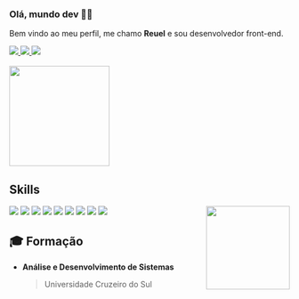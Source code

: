 ### Olá, mundo dev 👋🌐
<p>Bem vindo ao meu perfil, me chamo <strong>Reuel</strong> e sou desenvolvedor front-end.</p>
<div>
  <a href="mailto:reuelsilva98@gmail.com>" target="_blank">
    <img src="https://img.shields.io/badge/Gmail-F51720?style=for-the-badge&logo=gmail&logoColor=white"/>
  </a>
  <a href="https://www.linkedin.com/in/reuelsilva" target="_blank">
    <img src="https://img.shields.io/badge/LinkedIn-0077B5?style=for-the-badge&logo=linkedin&logoColor=white"/>
  </a>
  <a href="https://www.instagram.com/reueldev" target="_blank">
    <img src="https://img.shields.io/badge/Instagram-E4405F?style=for-the-badge&logo=instagram&logoColor=white"/>
  </a>
</div>
<br>
<div>
  <img height="180px" src="https://github-readme-stats.vercel.app/api/top-langs/?username=reuelsilva&layout=donut&langs_count=16&theme=github_dark&exclude_repo=portifolio,html-css,javascript" />
</div>
<h2>Skills</h2>
<div>
  <img src="https://skillicons.dev/icons?i=html"/>
  <img src="https://skillicons.dev/icons?i=css"/>
  <img src="https://skillicons.dev/icons?i=javascript"/>
  <img src="https://skillicons.dev/icons?i=react"/>
  <img src="https://skillicons.dev/icons?i=typescript"/>
  <img src="https://skillicons.dev/icons?i=bootstrap"/>
  <img src="https://skillicons.dev/icons?i=git"/>
  <img src="https://skillicons.dev/icons?i=java&theme=light"/>
  <img src="https://skillicons.dev/icons?i=python"/>
  <img src="https://media0.giphy.com/media/v1.Y2lkPTc5MGI3NjExZW16cmlnOXo3cjE0b3piODRvc2Z6ejhpcTIyYXl2Y3U2Z3g1dDhpMCZlcD12MV9pbnRlcm5hbF9naWZfYnlfaWQmY3Q9Zw/bGgsc5mWoryfgKBx1u/giphy.gif" height="150" align="right"/>
</div>
<h2>🎓 Formação</h2>
  <ul>
    <li><strong>Análise e Desenvolvimento de Sistemas</strong></li>
    <blockquote>Universidade Cruzeiro do Sul</blockquote>
  </ul>

